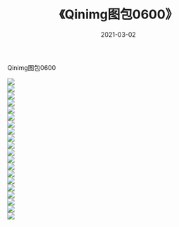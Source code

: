 ﻿---
layout: post
title:  《Qinimg图包0600》
date:   2021-03-02
img: http://imgx.orgx.ga/Qinimg图包/Qinimg图包0600/000.jpg
categories: [美女, 清纯, 唯美]
---

Qinimg图包0600

 ![](http://imgx.orgx.ga/Qinimg图包/Qinimg图包0600/001.jpg) <br>![](http://imgx.orgx.ga/Qinimg图包/Qinimg图包0600/002.jpg) <br>![](http://imgx.orgx.ga/Qinimg图包/Qinimg图包0600/003.jpg) <br>![](http://imgx.orgx.ga/Qinimg图包/Qinimg图包0600/004.jpg) <br>![](http://imgx.orgx.ga/Qinimg图包/Qinimg图包0600/005.jpg) <br>![](http://imgx.orgx.ga/Qinimg图包/Qinimg图包0600/006.jpg) <br>![](http://imgx.orgx.ga/Qinimg图包/Qinimg图包0600/007.jpg) <br>![](http://imgx.orgx.ga/Qinimg图包/Qinimg图包0600/008.jpg) <br>![](http://imgx.orgx.ga/Qinimg图包/Qinimg图包0600/009.jpg) <br>![](http://imgx.orgx.ga/Qinimg图包/Qinimg图包0600/010.jpg) <br>![](http://imgx.orgx.ga/Qinimg图包/Qinimg图包0600/011.jpg) <br>![](http://imgx.orgx.ga/Qinimg图包/Qinimg图包0600/012.jpg) <br>![](http://imgx.orgx.ga/Qinimg图包/Qinimg图包0600/013.jpg) <br>![](http://imgx.orgx.ga/Qinimg图包/Qinimg图包0600/014.jpg) <br>![](http://imgx.orgx.ga/Qinimg图包/Qinimg图包0600/015.jpg) <br>![](http://imgx.orgx.ga/Qinimg图包/Qinimg图包0600/016.jpg) <br>![](http://imgx.orgx.ga/Qinimg图包/Qinimg图包0600/017.jpg) <br>![](http://imgx.orgx.ga/Qinimg图包/Qinimg图包0600/018.jpg) <br>![](http://imgx.orgx.ga/Qinimg图包/Qinimg图包0600/019.jpg) <br>![](http://imgx.orgx.ga/Qinimg图包/Qinimg图包0600/020.jpg) <br>